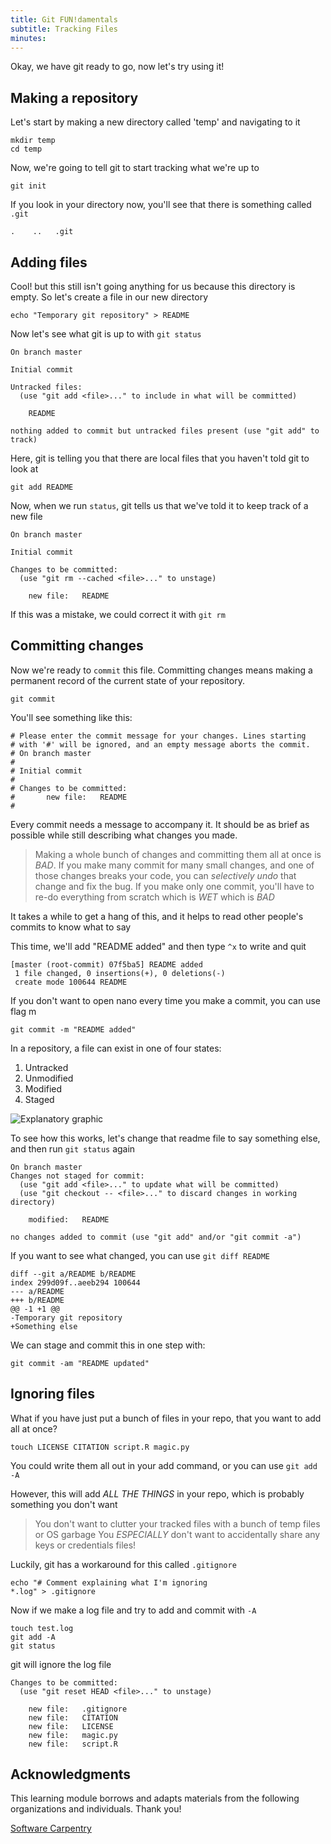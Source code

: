```yaml
---
title: Git FUN!damentals
subtitle: Tracking Files
minutes:
---
```


Okay, we have git ready to go, now let's try using it!

## Making a repository

Let's start by making a new directory called 'temp' and navigating to it

~~~{.input}
mkdir temp
cd temp
~~~

Now, we're going to tell git to start tracking what we're up to

~~~{.input}
git init
~~~

If you look in your directory now, you'll see that there is something called `.git`

~~~{.output}
.    ..   .git
~~~

## Adding files

Cool! but this still isn't going anything for us because this directory is empty. So let's create a file in our new directory

~~~{.input}
echo "Temporary git repository" > README
~~~

Now let's see what git is up to with `git status`

~~~{.output}
On branch master

Initial commit

Untracked files:
  (use "git add <file>..." to include in what will be committed)

	README

nothing added to commit but untracked files present (use "git add" to track)
~~~

Here, git is telling you that there are local files that you haven't told git to look at

~~~{.input}
git add README
~~~

Now, when we run `status`, git tells us that we've told it to keep track of a new file

~~~{.output}
On branch master

Initial commit

Changes to be committed:
  (use "git rm --cached <file>..." to unstage)

	new file:   README
~~~

If this was a mistake, we could correct it with `git rm`

## Committing changes

Now we're ready to `commit` this file. Committing changes means making a permanent record of the current state of your repository.

~~~{.input}
git commit
~~~

You'll see something like this:

~~~
# Please enter the commit message for your changes. Lines starting
# with '#' will be ignored, and an empty message aborts the commit.
# On branch master
#
# Initial commit
#
# Changes to be committed:
#       new file:   README
#
~~~

Every commit needs a message to accompany it. It should be as brief as possible while still describing what changes you made.

> Making a whole bunch of changes and committing them all at once is *BAD*. If you make many commit for many small changes, and one of those changes breaks your code, you can *selectively undo* that change and fix the bug. If you make only one commit, you'll have to re-do everything from scratch which is *WET* which is *BAD*

It takes a while to get a hang of this, and it helps to read other people's commits to know what to say

This time, we'll add "README added" and then type `^x` to write and quit

~~~{.output}
[master (root-commit) 07f5ba5] README added
 1 file changed, 0 insertions(+), 0 deletions(-)
 create mode 100644 README
~~~

If you don't want to open nano every time you make a commit, you can use flag m

~~~{.input}
git commit -m "README added"
~~~

In a repository, a file can exist in one of four states:

1. Untracked
2. Unmodified
3. Modified
4. Staged

![Explanatory graphic](https://git-scm.com/book/en/v2/book/02-git-basics/images/lifecycle.png)

To see how this works, let's change that readme file to say something else, and then run `git status` again

~~~{.output}
On branch master
Changes not staged for commit:
  (use "git add <file>..." to update what will be committed)
  (use "git checkout -- <file>..." to discard changes in working directory)

    modified:   README

no changes added to commit (use "git add" and/or "git commit -a")
~~~

If you want to see what changed, you can use `git diff README`

~~~{.output}
diff --git a/README b/README
index 299d09f..aeeb294 100644
--- a/README
+++ b/README
@@ -1 +1 @@
-Temporary git repository
+Something else
~~~

We can stage and commit this in one step with:

~~~{.input}
git commit -am "README updated"
~~~

## Ignoring files

What if you have just put a bunch of files in your repo, that you want to add all at once?

~~~{.input}
touch LICENSE CITATION script.R magic.py
~~~

You could write them all out in your add command, or you can use `git add -A`

However, this will add *ALL THE THINGS* in your repo, which is probably something you don't want

> You don't want to clutter your tracked files with a bunch of temp files or OS garbage
> You *ESPECIALLY* don't want to accidentally share any keys or credentials files!

Luckily, git has a workaround for this called `.gitignore`

~~~ {.input}
echo "# Comment explaining what I'm ignoring
*.log" > .gitignore
~~~

Now if we make a log file and try to add and commit with `-A`

~~~{.input}
touch test.log
git add -A
git status
~~~

git will ignore the log file

~~~{.output}
Changes to be committed:
  (use "git reset HEAD <file>..." to unstage)

	new file:   .gitignore
	new file:   CITATION
	new file:   LICENSE
	new file:   magic.py
	new file:   script.R
~~~

## Acknowledgments

This learning module borrows and adapts materials from the following organizations and individuals. Thank you!

[Software Carpentry](https://github.com/swcarpentry/git-novice)
